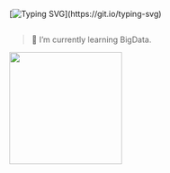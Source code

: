 [![Typing SVG](https://readme-typing-svg.demolab.com?font=Fira+Code&pause=1000&width=435&lines=print(%22hey%2CWelcome+here.%22))](https://git.io/typing-svg)
##
> 🔭 I’m currently learning BigData.
> 

<a href="https://github.com/anuraghazra/convoychat">
  <img height=200 align="center" src="https://github-readme-stats.vercel.app/api/top-langs?username=dadadaguai&layout=compact&langs_count=6&card_width=800" />
</a>
